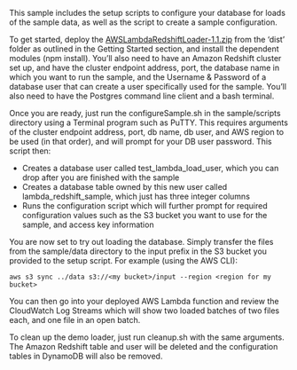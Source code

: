 This sample includes the setup scripts to configure your database for loads of the sample data, as well as the script to create a sample configuration.

To get started, deploy the [AWSLambdaRedshiftLoader-1.1.zip](https://github.com/awslabs/aws-lambda-redshift-loader/blob/master/dist/AWSLambdaRedshiftLoader-1.1.zip) from the ‘dist’ folder as outlined in the Getting Started section, and install the dependent modules (npm install). You’ll also need to have an Amazon Redshift cluster set up, and have the cluster endpoint address, port, the database name in which you want to run the sample, and the Username & Password of a database user that can create a user specifically used for the sample. You’ll also need to have the Postgres command line client and a bash terminal.

Once you are ready, just run the configureSample.sh in the sample/scripts directory using a Terminal program such as PuTTY. This requires arguments of the cluster endpoint address, port, db name, db user, and AWS region to be used (in that order), and will prompt for your DB user password. This script then:
* Creates a database user called test_lambda_load_user, which you can drop after you are finished with the sample
* Creates a database table owned by this new user called lambda_redshift_sample, which just has three integer columns
* Runs the configuration script which will further prompt for required configuration values such as the S3 bucket you want to use for the sample, and access key information

You are now set to try out loading the database. Simply transfer the files from the sample/data directory to the input prefix in the S3 bucket you provided to the setup script. For example (using the AWS CLI):

```aws s3 sync ../data s3://<my bucket>/input --region <region for my bucket>```

You can then go into your deployed AWS Lambda function and review the CloudWatch Log Streams which will show two loaded batches of two files each, and one file in an open batch.

To clean up the demo loader, just run cleanup.sh with the same arguments. The Amazon Redshift table and user will be deleted and the configuration tables in DynamoDB will also be removed.
